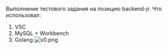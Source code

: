 Выполнение тестового задания на позицию backend-jr.
Что использовал:
1. VSC
2. MySQL + Workbench
3. Golang
![v0.png](https://github.com/RodionSV420/backend-jr/v0.png)
